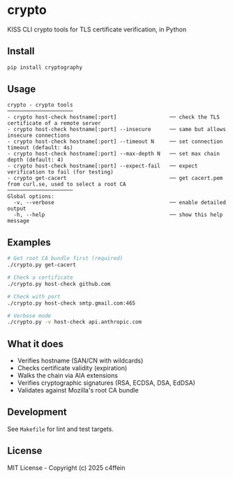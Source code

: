 # crypto
KISS CLI crypto tools for TLS certificate verification, in Python

## Install

```bash
pip install cryptography
```

## Usage

```
crypto - crypto tools
─────────────────────
- crypto host-check hostname[:port]                 ── check the TLS certificate of a remote server
- crypto host-check hostname[:port] --insecure      ── same but allows insecure connections
- crypto host-check hostname[:port] --timeout N     ── set connection timeout (default: 4s)
- crypto host-check hostname[:port] --max-depth N   ── set max chain depth (default: 4)
- crypto host-check hostname[:port] --expect-fail   ── expect verification to fail (for testing)
- crypto get-cacert                                 ── get cacert.pem from curl.se, used to select a root CA
─────────────────────
Global options:
  -v, --verbose                                     ── enable detailed output
  -h, --help                                        ── show this help message
```

## Examples

```bash
# Get root CA bundle first (required)
./crypto.py get-cacert

# Check a certificate
./crypto.py host-check github.com

# Check with port
./crypto.py host-check smtp.gmail.com:465

# Verbose mode
./crypto.py -v host-check api.anthropic.com
```

## What it does

- Verifies hostname (SAN/CN with wildcards)
- Checks certificate validity (expiration)
- Walks the chain via AIA extensions
- Verifies cryptographic signatures (RSA, ECDSA, DSA, EdDSA)
- Validates against Mozilla's root CA bundle

## Development

See `Makefile` for lint and test targets.

## License

MIT License - Copyright (c) 2025 c4ffein
